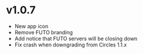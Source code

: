 # v1.0.7
* New app icon
* Remove FUTO branding
* Add notice that FUTO servers will be closing down
* Fix crash when downgrading from Circles 1.1.x
